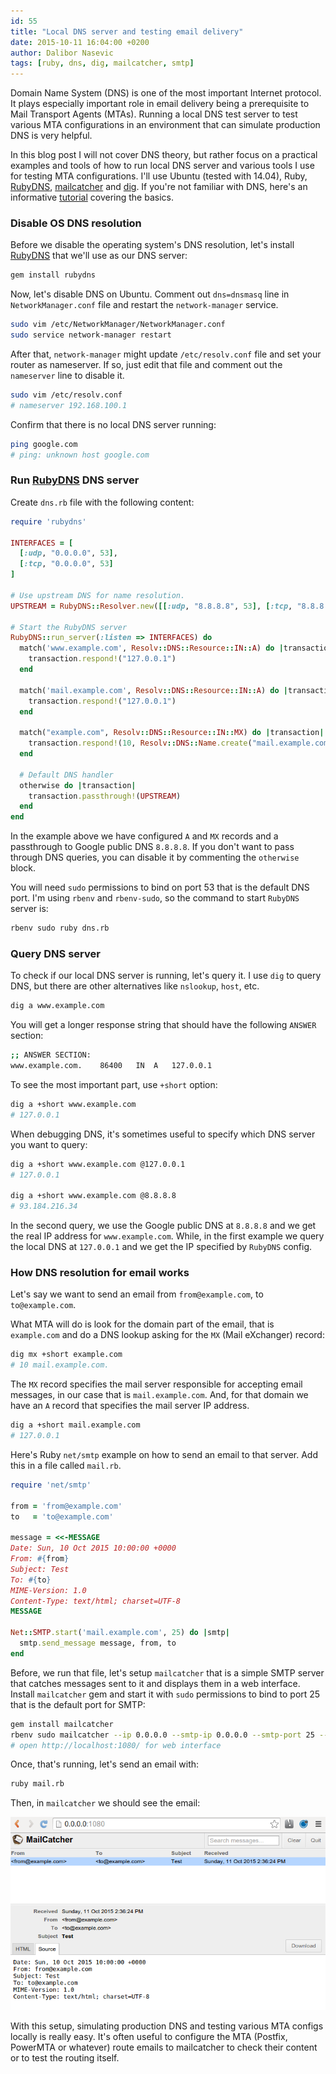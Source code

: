 ```yaml
---
id: 55
title: "Local DNS server and testing email delivery"
date: 2015-10-11 16:04:00 +0200
author: Dalibor Nasevic
tags: [ruby, dns, dig, mailcatcher, smtp]
---
```


Domain Name System (DNS) is one of the most important Internet protocol. It plays especially important role in email delivery being a prerequisite to Mail Transport Agents (MTAs). Running a local DNS test server to test various MTA configurations in an environment that can simulate production DNS is very helpful.

In this blog post I will not cover DNS theory, but rather focus on a practical examples and tools of how to run local DNS server and various tools I use for testing MTA configurations. I'll use Ubuntu (tested with 14.04), Ruby, [RubyDNS](https://github.com/ioquatix/rubydns), [mailcatcher](http://mailcatcher.me/) and [dig](https://en.wikipedia.org/wiki/Dig_(command)). If you're not familiar with DNS, here's an informative [tutorial](https://www.youtube.com/watch?v=72snZctFFtA) covering the basics.


### Disable OS DNS resolution

Before we disable the operating system's DNS resolution, let's install [RubyDNS](https://github.com/ioquatix/rubydns) that we'll use as our DNS server:

```bash
gem install rubydns
```

Now, let's disable DNS on Ubuntu. Comment out `dns=dnsmasq` line in `NetworkManager.conf` file and restart the `network-manager` service.

```bash
sudo vim /etc/NetworkManager/NetworkManager.conf
sudo service network-manager restart
```

After that, `network-manager` might update `/etc/resolv.conf` file and set your router as nameserver. If so, just edit that file and comment out the `nameserver` line to disable it.

```bash
sudo vim /etc/resolv.conf
# nameserver 192.168.100.1
```

Confirm that there is no local DNS server running:

```bash
ping google.com
# ping: unknown host google.com
```


### Run [RubyDNS](https://github.com/ioquatix/rubydns) DNS server

Create `dns.rb` file with the following content:

```ruby
require 'rubydns'

INTERFACES = [
  [:udp, "0.0.0.0", 53],
  [:tcp, "0.0.0.0", 53]
]

# Use upstream DNS for name resolution.
UPSTREAM = RubyDNS::Resolver.new([[:udp, "8.8.8.8", 53], [:tcp, "8.8.8.8", 53]])

# Start the RubyDNS server
RubyDNS::run_server(:listen => INTERFACES) do
  match('www.example.com', Resolv::DNS::Resource::IN::A) do |transaction|
    transaction.respond!("127.0.0.1")
  end

  match('mail.example.com', Resolv::DNS::Resource::IN::A) do |transaction|
    transaction.respond!("127.0.0.1")
  end

  match("example.com", Resolv::DNS::Resource::IN::MX) do |transaction|
    transaction.respond!(10, Resolv::DNS::Name.create("mail.example.com."))
  end

  # Default DNS handler
  otherwise do |transaction|
    transaction.passthrough!(UPSTREAM)
  end
end
```

In the example above we have configured `A` and `MX` records and a passthrough to Google public DNS `8.8.8.8`. If you don't want to pass through DNS queries, you can disable it by commenting the `otherwise` block.

You will need `sudo` permissions to bind on port 53  that is the default DNS port. I'm using `rbenv` and `rbenv-sudo`, so the command to start `RubyDNS` server is:

```bash
rbenv sudo ruby dns.rb
```


### Query DNS server

To check if our local DNS server is running, let's query it. I use `dig` to query DNS, but there are other alternatives like `nslookup`, `host`, etc.

```bash
dig a www.example.com
```

You will get a longer response string that should have the following `ANSWER` section:

```bash
;; ANSWER SECTION:
www.example.com.	86400	IN	A	127.0.0.1
```

To see the most important part, use `+short` option:

```bash
dig a +short www.example.com
# 127.0.0.1
```

When debugging DNS, it's sometimes useful to specify which DNS server you want to query:

```bash
dig a +short www.example.com @127.0.0.1
# 127.0.0.1

dig a +short www.example.com @8.8.8.8
# 93.184.216.34
```

In the second query, we use the Google public DNS at `8.8.8.8` and we get the real IP address for `www.example.com`. While, in the first example we query the local DNS at `127.0.0.1` and we get the IP specified by `RubyDNS` config.


### How DNS resolution for email works

Let's say we want to send an email from `from@example.com`, to `to@example.com`.

What MTA will do is look for the domain part of the email, that is `example.com` and do a DNS lookup asking for the `MX` (Mail eXchanger) record:

```bash
dig mx +short example.com
# 10 mail.example.com.
```

The `MX` record specifies the mail server responsible for accepting email messages, in our case that is `mail.example.com`. And, for that domain we have an `A` record that specifies the mail server IP address.

```bash
dig a +short mail.example.com
# 127.0.0.1
```

Here's Ruby `net/smtp` example on how to send an email to that server. Add this in a file called `mail.rb`.

```ruby
require 'net/smtp'

from = 'from@example.com'
to   = 'to@example.com'

message = <<-MESSAGE
Date: Sun, 10 Oct 2015 10:00:00 +0000
From: #{from}
Subject: Test
To: #{to}
MIME-Version: 1.0
Content-Type: text/html; charset=UTF-8
MESSAGE

Net::SMTP.start('mail.example.com', 25) do |smtp|
  smtp.send_message message, from, to
end
```

Before, we run that file, let's setup `mailcatcher` that is a simple SMTP server that catches messages sent to it and displays them in a web interface. Install `mailcatcher` gem and start it with `sudo` permissions to bind to port 25 that is the default port for SMTP:

```bash
gem install mailcatcher
rbenv sudo mailcatcher --ip 0.0.0.0 --smtp-ip 0.0.0.0 --smtp-port 25 --http-port 1080 -f -v
# open http://localhost:1080/ for web interface
```

Once, that's running, let's send an email with:

```bash
ruby mail.rb
```

Then, in `mailcatcher` we should see the email:

![Mailcatcher](/images/mailcatcher.png "Mailcatcher")

With this setup, simulating production DNS and testing various MTA configs locally is really easy. It's often useful to configure the MTA (Postfix, PowerMTA or whatever) route emails to mailcatcher to check their content or to test the routing itself.
